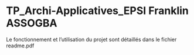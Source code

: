 # TP_Archi-Applicatives_EPSI Franklin ASSOGBA
Le fonctionnement et l’utilisation du projet sont détaillés dans le fichier readme.pdf
